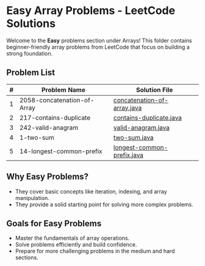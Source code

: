 # Easy Array Problems - LeetCode Solutions

Welcome to the **Easy** problems section under Arrays! This folder contains beginner-friendly array problems from LeetCode that focus on building a strong foundation.

## Problem List

| #   | Problem Name                       | Solution File                 |
|-----|------------------------------------|-------------------------------|
| 1   | 2058-concatenation-of-Array        | [concatenation-of-array.java](2058-concatenation-of-array/concatenation-of-array.java)  |
| 2   | 217-contains-duplicate             | [contains-duplicate.java](217-contains-duplicates/contains-duplicate.java) |
| 3   | 242-valid-anagram                  | [valid-anagram.java](242-valid-anagram/valid-anagram.java) |
| 4   | 1-two-sum                          | [two-sum.java](1-two-sum/two-sum.java) |
| 5   | 14-longest-common-prefix           | [longest-common-prefix.java](14-longest-common-prefix/longest-common-prefix.java) |

## Why Easy Problems?

- They cover basic concepts like iteration, indexing, and array manipulation.
- They provide a solid starting point for solving more complex problems.

## Goals for Easy Problems

- Master the fundamentals of array operations.
- Solve problems efficiently and build confidence.
- Prepare for more challenging problems in the medium and hard sections.
